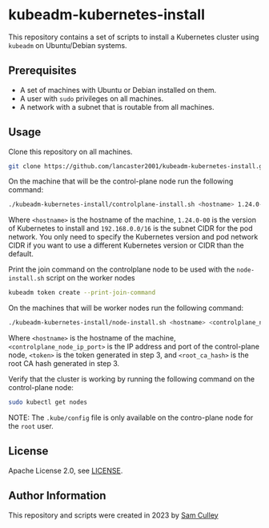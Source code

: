 # kubeadm-kubernetes-install

This repository contains a set of scripts to install a Kubernetes cluster using `kubeadm` on Ubuntu/Debian systems.

## Prerequisites

- A set of machines with Ubuntu or Debian installed on them.
- A user with `sudo` privileges on all machines.
- A network with a subnet that is routable from all machines.

## Usage

Clone this repository on all machines.

```bash
git clone https://github.com/lancaster2001/kubeadm-kubernetes-install.git
```

On the machine that will be the control-plane node run the following command:

```bash
./kubeadm-kubernetes-install/controlplane-install.sh <hostname> 1.24.0-00 192.168.0.0/16
```

Where `<hostname>` is the hostname of the machine, `1.24.0-00` is the version of Kubernetes to install and `192.168.0.0/16` is the subnet CIDR for the pod network. You only need to specify the Kubernetes version and pod network CIDR if you want to use a different Kubernetes version or CIDR than the default.

Print the join command on the controlplane node to be used with the `node-install.sh` script on the worker nodes

```bash
kubeadm token create --print-join-command
```

On the machines that will be worker nodes run the following command:

```bash
./kubeadm-kubernetes-install/node-install.sh <hostname> <controlplane_node_ip_port> <token> <root_ca_hash>
```

Where `<hostname>` is the hostname of the machine, `<controlplane_node_ip_port>` is the IP address and port of the control-plane node, `<token>` is the token generated in step 3, and `<root_ca_hash>` is the root CA hash generated in step 3.

Verify that the cluster is working by running the following command on the control-plane node:

```bash
sudo kubectl get nodes
```

NOTE: The `.kube/config` file is only available on the contro-plane node for the `root` user.

## License

Apache License 2.0, see [LICENSE](LICENSE).

## Author Information

This repository and scripts were created in 2023 by [Sam Culley](https:://github.com/sculley)
